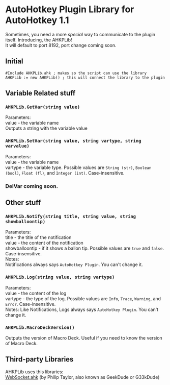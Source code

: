 # AutoHotkey Plugin Library for AutoHotkey 1.1
Sometimes, you need a more *special* way to communicate to the plugin itself. Introducing, the AHKPLib!   
It will default to port 8192, port change coming soon.

## Initial
```ahk
#Include AHKPLib.ahk ; makes so the script can use the library
AHKPLib := new AHKPLib() ; this will connect the library to the plugin
```

## Variable Related stuff
### ```AHKPLib.GetVar(string value)```
Parameters:   
value - the variable name   
Outputs a string with the variable value

### ```AHKPLib.SetVar(string value, string vartype, string varvalue)```
Parameters:   
value - the variable name   
vartype - the variable type. Possible values are ```String (str)```, ```Boolean (bool)```, ```Float (fl)```, and ```Integer (int)```. Case-insensitive.

### DelVar coming soon.

## Other stuff
### ```AHKPLib.Notify(string title, string value, string showballoontip)```
Parameters:   
title - the title of the notification   
value - the content of the notification   
showballoontip - if it shows a ballon tip. Possible values are ```true``` and ```false```. Case-insensitive.   
Notes:   
Notifications always says ```AutoHotkey Plugin```. You can't change it.

### ```AHKPLib.Log(string value, string vartype)```
Parameters:   
value - the content of the log   
vartype - the type of the log. Possible values are ```Info```, ```Trace```, ```Warning```, and ```Error```. Case-insensitive.   
Notes:
Like Notifications, Logs always says ```AutoHotkey Plugin```. You can't change it.

### ```AHKPLib.MacroDeckVersion()```
Outputs the version of Macro Deck. Useful if you need to know the version of Macro Deck.

## Third-party Libraries
AHKPLib uses this libraries:   
[WebSocket.ahk](https://github.com/G33kDude/WebSocket.ahk) (by Philip Taylor, also known as GeekDude or G33kDude)